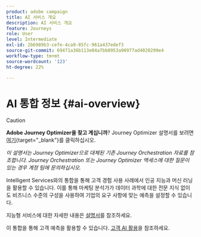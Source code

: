 ```yaml
---
product: adobe campaign
title: AI 서비스 개요
description: AI 서비스 개요
feature: Journeys
role: User
level: Intermediate
exl-id: 2b6989b3-cefe-4ca9-85fc-961a437edef3
source-git-commit: 69471a36b113e04a7bb0953a90977ad4020299e4
workflow-type: tm+mt
source-wordcount: '123'
ht-degree: 22%

---
```


# AI 통합 정보 {#ai-overview}


>[!CAUTION]
>
>**Adobe Journey Optimizer을 찾고 계십니까**? Journey Optimizer 설명서를 보려면 [여기](https://experienceleague.adobe.com/ko/docs/journey-optimizer/using/ajo-home){target="_blank"}를 클릭하십시오.
>
>
>_이 설명서는 Journey Optimizer으로 대체된 기존 Journey Orchestration 자료를 참조합니다. Journey Orchestration 또는 Journey Optimizer 액세스에 대한 질문이 있는 경우 계정 팀에 문의하십시오._


Intelligent Services와의 통합을 통해 고객 경험 사용 사례에서 인공 지능과 머신 러닝을 활용할 수 있습니다. 이를 통해 마케팅 분석가가 데이터 과학에 대한 전문 지식 없이도 비즈니스 수준의 구성을 사용하여 기업의 요구 사항에 맞는 예측을 설정할 수 있습니다.

지능형 서비스에 대한 자세한 내용은 [설명서](https://experienceleague.adobe.com/docs/experience-platform/intelligent-services/home.html?lang=ko)를 참조하세요.

이 통합을 통해 고객 예측을 활용할 수 있습니다. [고객 AI 활용](../ai-services/leveraging-customer-ai.md)을 참조하세요.

<!--* fatigue scores, see [Leveraging Journey AI](../ai-services/leveraging-fatigue-scores.md)-->
